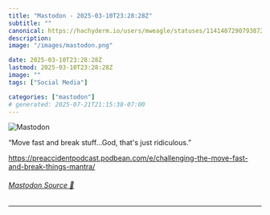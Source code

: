 ```yaml
---
title: "Mastodon - 2025-03-10T23:28:28Z"
subtitle: ""
canonical: https://hachyderm.io/users/mweagle/statuses/114140729079387237
description:
image: "/images/mastodon.png"

date: 2025-03-10T23:28:28Z
lastmod: 2025-03-10T23:28:28Z
image: ""
tags: ["Social Media"]

categories: ["mastodon"]
# generated: 2025-07-21T21:15:38-07:00
---
```

![Mastodon](/images/mastodon.png)

<p>“Move fast and break stuff...God, that&#39;s just ridiculous.”</p><p><a href="https://preaccidentpodcast.podbean.com/e/challenging-the-move-fast-and-break-things-mantra/" target="_blank" rel="nofollow noopener noreferrer" translate="no"><span class="invisible">https://</span><span class="ellipsis">preaccidentpodcast.podbean.com</span><span class="invisible">/e/challenging-the-move-fast-and-break-things-mantra/</span></a></p>


###### [Mastodon Source 🐘](https://hachyderm.io/@mweagle/114140729079387237)

___
